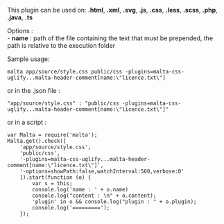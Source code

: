 This plugin can be used on: **.html**, **.xml**, **.svg**, **.js**, **.css**, **.less**, **.scss**, **.php**, **.java**, **.ts**

Options :  
    - **name** : path of the file containing the text that must be prepended, the path is relative to the execution folder

Sample usage:  

    malta app/source/style.css public/css -plugins=malta-css-uglify...malta-header-comment[name:\"licence.txt\"]

or in the .json file :

    "app/source/style.css" : "public/css -plugins=malta-css-uglify...malta-header-comment[name:\"licence.txt\"]"

or in a script : 

    var Malta = require('malta');
    Malta.get().check([
        'app/source/style.css',
        'public/css',
        '-plugins=malta-css-uglify...malta-header-comment[name:\"licence.txt\"]',
        '-options=showPath:false,watchInterval:500,verbose:0'
        ]).start(function (o) {
            var s = this;
            console.log('name : ' + o.name)
            console.log("content : \n" + o.content);
            'plugin' in o && console.log("plugin : " + o.plugin);
            console.log('=========');
        });
